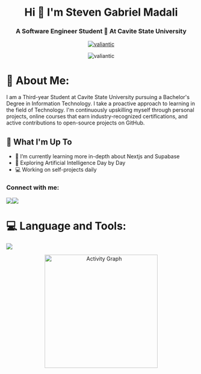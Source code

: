 <h1 align="center">Hi 👋 I'm Steven Gabriel Madali</h1>
<h3 align="center">A Software Engineer Student 🚀 At Cavite State University</h3>


<p align="center">
  <a href="https://github.com/ryo-ma/github-profile-trophy">
    <img src="https://github-profile-trophy.vercel.app/?username=valiantic&title=MultiLanguage,Commits,Repositories,Experience,Followers,Stars&column=-1" alt="valiantic" />
  </a>
</p>
<p align="center"><img align="center" src="https://github-readme-streak-stats.herokuapp.com/?user=valiantic&theme=tokyonight" alt="valiantic" /></p>


# 💫 About Me:
I am a Third-year Student at Cavite State University pursuing a Bachelor's Degree in Information Technology. I take a proactive approach to learning in the field of Technology. I'm continuously upskilling myself through personal projects, online courses that earn industry-recognized certifications, and active contributions to open-source projects on GitHub.

## 🚀 What I'm Up To

- 🌱 I’m currently learning more in-depth about Nextjs and Supabase
- 🤖 Exploring Artificial Intelligence Day by Day
- 💻  Working on self-projects daily

<h3 align="left">Connect with me:</h3>
<div align="left">
<!--   <a href="https://www.linkedin.com/in/steven-madali" target="blank"><img align="center" src="https://raw.githubusercontent.com/rahuldkjain/github-profile-readme-generator/master/src/images/icons/Social/linked-in-alt.svg" alt="www.linkedin.com/in/steven-gabriel-madali-27201b268" height="30" width="40" /></a>
<a href="https://www.instagram.com/stevemadali/" target="blank"><img align="center" src="https://raw.githubusercontent.com/rahuldkjain/github-profile-readme-generator/master/src/images/icons/Social/instagram.svg" alt="https://www.instagram.com/stevemadali/" height="30" width="40" /></a> -->
<a href="https://www.linkedin.com/in/steven-madali/"><img src="https://img.shields.io/badge/LinkedIn-%230077B5.svg?&style=for-the-badge&logo=linkedin&logoColor=white"></a><a href="https://instagram.com/stevemadali"><img src="https://img.shields.io/badge/Instagram-%23E4405F.svg?&style=for-the-badge&logo=instagram&logoColor=white"></a>

# 💻 Language and Tools:
<p align="left">
  <a href="https://skillicons.dev">
    <img src="https://skillicons.dev/icons?i=html,css,bootstrap,figma,git,github,javascript,typescript,react,nextjs,tailwind,supabase,python,mysql,php&theme=dark" />
  </a>
</p> 

<div align="center">
   <img src="https://github-readme-activity-graph.vercel.app/graph?username=valiantic&radius=16&theme=tokyonight&area=true&order=5" height="300" alt="Activity Graph"  />
</div>
